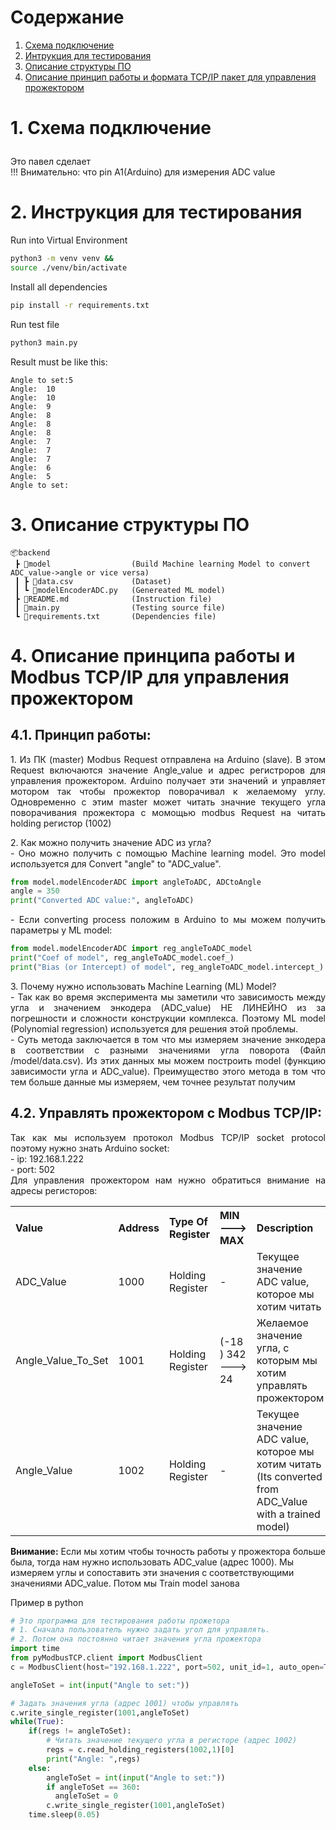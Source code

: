 # Содержание

1. [Схема подключение](#Схема-подключение)
2. [Интрукция для тестирования](#Интрукция-для-тестирования)
3. [Описание структуры ПО](#test-instruction)
4. [Описание принцип работы и формата TCP/IP пакет для управления прожектором](#Описание-принцип-работы)

# <p id="Схема-подключение">1. Схема подключение</p>

Это павел сделает </br>
!!! Внимательно: что pin A1(Arduino) для измерения ADC value

# <p id="Интрукция-для-тестирования"></p>2. Инструкция для тестирования

Run into Virtual Environment

```bash
python3 -m venv venv &&
source ./venv/bin/activate
```

Install all dependencies

```bash
pip install -r requirements.txt
```

Run test file

```bash
python3 main.py
```

Result must be like this:

```
Angle to set:5
Angle:  10
Angle:  10
Angle:  9
Angle:  8
Angle:  8
Angle:  8
Angle:  7
Angle:  7
Angle:  7
Angle:  6
Angle:  5
Angle to set:
```


# <p id="structure-description"></p> 3. Описание структуры ПО

```
📦backend
 ┣ 📂model                  (Build Machine learning Model to convert ADC_value->angle or vice versa)
 ┃ ┣ 📜data.csv             (Dataset)
 ┃ ┗ 📜modelEncoderADC.py   (Genereated ML model)
 ┣ 📜README.md              (Instruction file)
 ┃ 📜main.py                (Testing source file)
 ┗ 📜requirements.txt       (Dependencies file)
```

# <p id="Описание-принцип-работы"></p>4. Описание принципа работы и Modbus TCP/IP для управления прожектором

## 4.1. Принцип работы:

<p style="text-align:justify" >1. Из ПК (master) Modbus Request отправлена на Arduino (slave). В этом Request включаются значение Angle_value и адрес регистроров для управления прожектором. Arduino получает эти значений и управляет мотором так чтобы прожектор поворачивал к желаемому углу. Одновременно с этим master может читать значние текущего угла поворачивания прожектора с момощью modbus Request на читать holding регистор (1002) </p>
<p style="text-align:justify" >2. Как можно получить значение ADC из угла? <br> - Оно можно получить с помощью Machine learning model. Это model используется для Convert "angle" to "ADC_value".</p>

```python
from model.modelEncoderADC import angleToADC, ADCtoAngle
angle = 350
print("Converted ADC value:", angleToADC)
```
<p style="text-align:justify" > - Если converting process положим в Arduino to мы можем получить параметры у ML model:</p>

```python
from model.modelEncoderADC import reg_angleToADC_model
print("Coef of model", reg_angleToADC_model.coef_)
print("Bias (or Intercept) of model", reg_angleToADC_model.intercept_)
``` 

<p style="text-align:justify" >3. Почему нужно использовать Machine Learning (ML) Model? <br> - Так как во время эксперимента мы заметили что зависимость между угла и значением энкодера (ADC_value) НЕ ЛИНЕЙНО из за погрешности и сложности конструкции комплекса. Поэтому  ML model (Polynomial regression) используется для решения этой проблемы.  <br> - Суть метода заключается в том что мы измеряем значение энкодера в соответствии с разными значениями угла поворота (Файл /model/data.csv). Из этих данных мы можем построить model (функцию зависимости угла и ADC_value). Преимущество этого метода в том что тем больше данные мы измеряем, чем точнее результат получим</p>


## 4.2. Управлять прожектором с Modbus TCP/IP:

<p style="text-align:justify">Так как мы используем протокол Modbus TCP/IP socket protocol поэтому нужно знать Arduino socket: <br>
- ip: 192.168.1.222 <br>
- port: 502 <br>
Для управления прожектором нам нужно обратиться внимание на адресы регисторов:
<table style="text-align:left">
  <tr>
    <th>Value</th>
    <th>Address</th>
    <th>Type Of Register</th>
    <th>MIN ---> MAX</th>
    <th>Description</th>

  </tr>
  <tr>
    <td>ADC_Value</td>
    <td>1000</td>
    <td>Holding Register</td>
    <td>-</td>
    <td>Текущее значение ADC value, которое мы хотим читать</td>
  </tr>
    <tr>
    <td>Angle_Value_To_Set</td>
    <td>1001</td>
    <td>Holding Register</td>
    <td>(-18 ) 342 ---> 24 </td>
    <td>Желаемое значение угла, с которым мы хотим управлять прожектором</td>
  </tr>
    </tr>
    <tr>
    <td>Angle_Value</td>
    <td>1002</td>
    <td>Holding Register</td>
    <td>-</td>
    <td>Текущее значение ADC value, которое мы хотим читать <br> (Its converted from ADC_Value with a trained model)</td>
  </tr>
</table>

<b>Внимание:</b> Если мы хотим чтобы точность работы у прожектора больше была, тогда нам нужно использовать ADC_value (адрес 1000). Мы измеряем углы и сопоставить эти значения с соответствующими значениями ADC_value. Потом мы Train model занова 

Пример в python
```python
# Это программа для тестирования работы прожетора
# 1. Сначала пользователь нужно задать угол для управлять. 
# 2. Потом она постоянно читает значения угла прожектора
import time
from pyModbusTCP.client import ModbusClient
c = ModbusClient(host="192.168.1.222", port=502, unit_id=1, auto_open=True)

angleToSet = int(input("Angle to set:"))

# Задать значения угла (адрес 1001) чтобы управлять
c.write_single_register(1001,angleToSet)
while(True):
    if(regs != angleToSet):
        # Читать значение текущего угла в регисторе (адрес 1002)
        regs = c.read_holding_registers(1002,1)[0]
        print("Angle: ",regs)
    else:
        angleToSet = int(input("Angle to set:"))
        if angleToSet == 360:
          angleToSet = 0
        c.write_single_register(1001,angleToSet)
    time.sleep(0.05)
```

